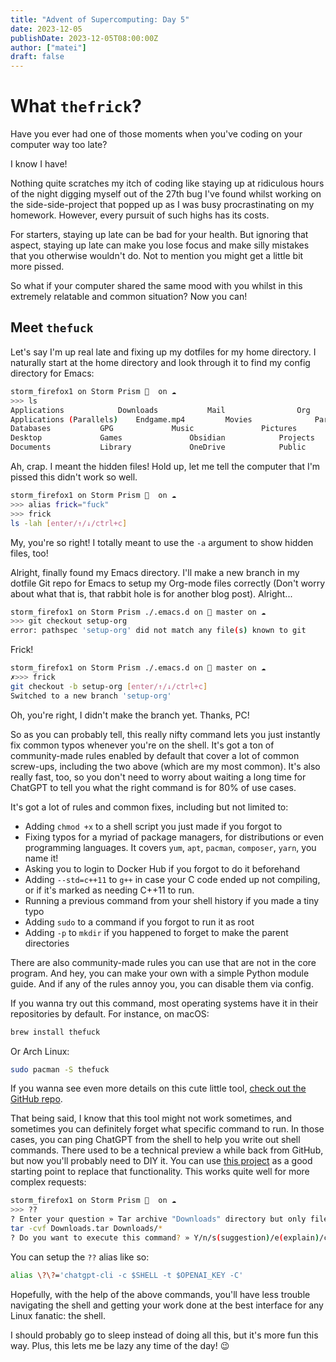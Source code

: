 ```yaml
---
title: "Advent of Supercomputing: Day 5"
date: 2023-12-05
publishDate: 2023-12-05T08:00:00Z
author: ["matei"]
draft: false
---
```


# What `thefrick`?

Have you ever had one of those moments when you've coding on your computer way too late?

I know I have!

Nothing quite scratches my itch of coding like staying up at ridiculous hours of the night digging myself out of the 27th bug
I've found whilst working on the side-side-project that popped up as I was busy procrastinating on my homework. However, every
pursuit of such highs has its costs.

For starters, staying up late can be bad for your health. But ignoring that aspect, staying up late can make you lose focus and make
silly mistakes that you otherwise wouldn't do. Not to mention you might get a little bit more pissed.

So what if your computer shared the same mood with you whilst in this extremely relatable and common situation? Now you can!

## Meet `thefuck`

Let's say I'm up real late and fixing up my dotfiles for my home directory. I naturally start at the home directory and look through it
to find my config directory for Emacs:

```sh
storm_firefox1 on Storm Prism   on ☁️   
>>> ls
Applications			Downloads			Mail				Org				Repos
Applications (Parallels)	Endgame.mp4			Movies				Parallels			Virtual Machines.localized
Databases			GPG				Music				Pictures			
Desktop				Games				Obsidian			Projects
Documents			Library				OneDrive			Public
```

Ah, crap. I meant the hidden files! Hold up, let me tell the computer that I'm pissed this didn't work so well.

```sh
storm_firefox1 on Storm Prism   on ☁️   
>>> alias frick="fuck"
>>> frick
ls -lah [enter/↑/↓/ctrl+c]
```

My, you're so right! I totally meant to use the `-a` argument to show hidden files, too!

Alright, finally found my Emacs directory. I'll make a new branch in my dotfile Git repo for Emacs to setup my Org-mode files correctly
(Don't worry about what that is, that rabbit hole is for another blog post). Alright...

```sh
storm_firefox1 on Storm Prism ./.emacs.d on 🌱 master on ☁️   
>>> git checkout setup-org
error: pathspec 'setup-org' did not match any file(s) known to git
```

Frick!

```sh
storm_firefox1 on Storm Prism ./.emacs.d on 🌱 master on ☁️   
✗>>> frick
git checkout -b setup-org [enter/↑/↓/ctrl+c]
Switched to a new branch 'setup-org'
```

Oh, you're right, I didn't make the branch yet. Thanks, PC!

So as you can probably tell, this really nifty command lets you just instantly fix common typos whenever you're on the shell. It's got a ton
of community-made rules enabled by default that cover a lot of common screw-ups, including the two above (which are my most common). It's also
really fast, too, so you don't need to worry about waiting a long time for ChatGPT to tell you what the right command is for 80% of use cases.

It's got a lot of rules and common fixes, including but not limited to:
- Adding `chmod +x` to a shell script you just made if you forgot to
- Fixing typos for a myriad of package managers, for distributions or even
  programming languages. It covers `yum`, `apt`, `pacman`, `composer`, `yarn`, you name it!
- Asking you to login to Docker Hub if you forgot to do it beforehand
- Adding `--std=c++11` to `g++` in case your C code ended up not compiling,
  or if it's marked as needing C++11 to run.
- Running a previous command from your shell history if you made a tiny typo
- Adding `sudo` to a command if you forgot to run it as root
- Adding `-p` to `mkdir` if you happened to forget to make the parent
  directories

There are also community-made rules you can use that are not in the core program. And hey, you can make your own with a simple Python module guide.
And if any of the rules annoy you, you can disable them via config.

If you wanna try out this command, most operating systems have it in their
repositories by default. For instance, on macOS:

```sh
brew install thefuck
```

Or Arch Linux:
```sh
sudo pacman -S thefuck
```

If you wanna see even more details on this cute little tool,
[check out the GitHub repo](https://github.com/nvbn/thefuck).

That being said, I know that this tool might not work sometimes, and sometimes
you can definitely forget what specific command to run. In those cases, you can
ping ChatGPT from the shell to help you write out shell commands. There used to be
a technical preview a while back from GitHub, but now you'll probably need to DIY it.
You can use [this project](https://github.com/liCells/chatgpt-cli) as a good starting point
to replace that functionality. This works quite well for more complex requests:

```sh
storm_firefox1 on Storm Prism   on ☁️   
>>> ??
? Enter your question » Tar archive "Downloads" directory but only files within it, not the directory itself
tar -cvf Downloads.tar Downloads/*
? Do you want to execute this command? » Y/n/s(suggestion)/e(explain)/c(Copy to Clipboard)
```

You can setup the `??` alias like so:
```sh
alias \?\?='chatgpt-cli -c $SHELL -t $OPENAI_KEY -C'
```

Hopefully, with the help of the above commands, you'll have less trouble navigating the shell and getting your work done at the
best interface for any Linux fanatic: the shell.

I should probably go to sleep instead of doing all this, but it's more fun this way. Plus, this lets me be lazy any time of the day! 😉